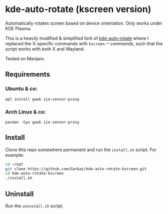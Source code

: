 # kde-auto-rotate (kscreen version)

Automatically rotates screen based on device orientation. Only works under KDE Plasma.

This is a heavily modified & simplified fork of [kde-auto-rotate](https://github.com/donbowman/kde-auto-rotate/) where I replaced the X-specific commands with `kscreen-*` commands, such that the script works with both X and Wayland.

Tested on Manjaro.

## Requirements

### Ubuntu & co:

`apt install gawk iio-sensor-proxy`

### Arch Linux & co:

`pacman -Syu gawk iio-sensor-proxy`

## Install

Clone this repo somewhere permanent and run the `install.sh` script. For example:

```sh
cd ~/opt
git clone https://github.com/Garbaz/kde-auto-rotate-kscreen.git
cd kde-auto-rotate-kscreen
./install.sh
```

## Uninstall

Run the `uninstall.sh` script.
